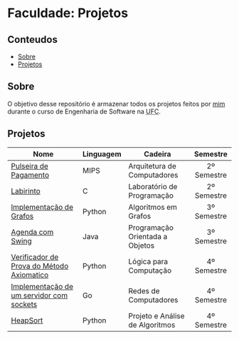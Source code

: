# Faculdade: Projetos

## Conteudos

- [Sobre](#about)
- [Projetos](#Projetos)

## Sobre <a name = "sobre"></a>

O objetivo desse repositório é armazenar todos os projetos feitos por [mim](https://github.com/jos3s) durante o curso de Engenharia de Software na <abbr title="Universidade Federal do Ceará">UFC</abbr>.

## Projetos

Nome | Linguagem | Cadeira | Semestre
---------|---------|---------|:---------:
 [Pulseira de Pagamento](https://github.com/jos3s/Faculdade-Projetos/tree/master/ARQ%20DE%20COMPUTADORES/PulseiraDePagamentos) | MIPS | Arquitetura de Computadores | 2º Semestre
 [Labirinto](https://github.com/jos3s/Labirinto) | C | Laboratório de Programação | 2º Semestre
 [Implementação de Grafos](https://github.com/jos3s/Faculdade-Projetos/tree/master/ALG%20EM%20GRAFOS/Projeto1) | Python | Algoritmos em Grafos | 3º Semestre
 [Agenda com Swing](https://github.com/jos3s/Projeto-Agenda-Swing#) | Java | Programação Orientada a Objetos | 3º Semestre
 [Verificador de Prova do Método Axiomatico](https://github.com/jos3s/Faculdade-Projetos/tree/master/LOGICA/VerificadorDeProva) | Python | Lógica para Computação | 4º Semestre
 [Implementação de um servidor com sockets](https://github.com/jos3s/Faculdade-Projetos/tree/master/REDES) | Go | Redes de Computadores | 4º Semestre
 [HeapSort](https://github.com/jos3s/Faculdade-Projetos/tree/master/PAA/HeapSort) | Python | Projeto e Análise de Algoritmos | 4º Semestre
